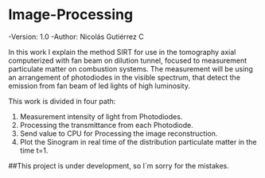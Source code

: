 # Image-Processing
-Version: 1.0
-Author: Nicolás Gutiérrez C

In this work I explain the method SIRT for use in the tomography axial computerized with fan beam on dilution tunnel, focused to measurement particulate matter on combustion systems. 
The measurement will be using an arrangement of photodiodes in the visible spectrum, that detect the emission from fan beam of led lights of high luminosity.

This work is divided in four path:
1. Measurement intensity of light from Photodiodes.
2. Processing the transmittance from each Photodiode.
3. Send value to CPU for Processing the image reconstruction.
4. Plot the Sinogram in real time of the distribution particulate matter in the time t=1.

##This project is under development, so I´m sorry for the mistakes.
